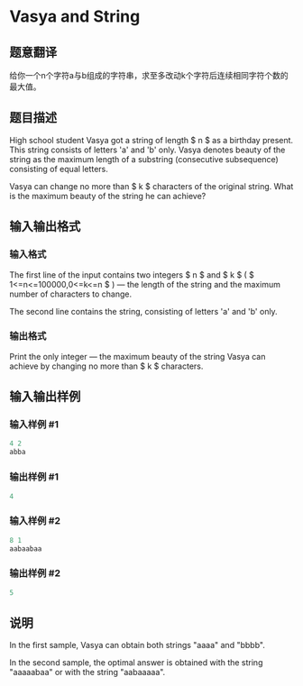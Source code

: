 # Vasya and String

## 题意翻译

给你一个n个字符a与b组成的字符串，求至多改动k个字符后连续相同字符个数的最大值。

## 题目描述

High school student Vasya got a string of length $ n $ as a birthday present. This string consists of letters 'a' and 'b' only. Vasya denotes beauty of the string as the maximum length of a substring (consecutive subsequence) consisting of equal letters.

Vasya can change no more than $ k $ characters of the original string. What is the maximum beauty of the string he can achieve?

## 输入输出格式

### 输入格式

The first line of the input contains two integers $ n $ and $ k $ ( $ 1<=n<=100000,0<=k<=n $ ) — the length of the string and the maximum number of characters to change.

The second line contains the string, consisting of letters 'a' and 'b' only.

### 输出格式

Print the only integer — the maximum beauty of the string Vasya can achieve by changing no more than $ k $ characters.

## 输入输出样例

### 输入样例 #1

```cpp
4 2
abba

```
### 输出样例 #1

```cpp
4

```
### 输入样例 #2

```cpp
8 1
aabaabaa

```
### 输出样例 #2

```cpp
5

```
## 说明

In the first sample, Vasya can obtain both strings "aaaa" and "bbbb".

In the second sample, the optimal answer is obtained with the string "aaaaabaa" or with the string "aabaaaaa".

